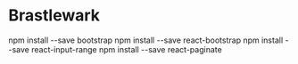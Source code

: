 # Brastlewark

npm install --save bootstrap
npm install --save react-bootstrap 
npm install --save react-input-range
npm install --save react-paginate